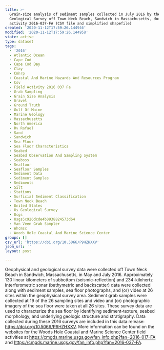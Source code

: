 ```yaml
---
title: >-
  Grain-size analysis of sediment samples collected in July 2016 by the U.S.
  Geological Survey off Town Neck Beach, Sandwich in Massachusetts, during field
  activity 2016-037-FA (CSV file and simplified shapefile)
created: '2020-11-12T17:59:26.144946'
modified: '2020-11-12T17:59:26.144958'
state: active
type: dataset
tags:
  - '2016'
  - Atlantic Ocean
  - Cape Cod
  - Cape Cod Bay
  - Clay
  - Cmhrp
  - Coastal And Marine Hazards And Resources Program
  - Csv
  - Field Activity 2016 037 Fa
  - Grab Sampling
  - Grain Size Analysis
  - Gravel
  - Ground Truth
  - Gulf Of Maine
  - Marine Geology
  - Massachusetts
  - North America
  - Rv Rafael
  - Sand
  - Sandwich
  - Sea Floor
  - Sea Floor Characteristics
  - Seabed
  - Seabed Observation And Sampling System
  - Seaboss
  - Seafloor
  - Seafloor Samples
  - Sediment Data
  - Sediment Samples
  - Sediments
  - Silt
  - Stations
  - Surficial Sediment Classification
  - Town Neck Beach
  - United States
  - Us Geological Survey
  - Usgs
  - Usgs5c926dcde4b0938824573d64
  - Van Veen Grab Sampler
  - Whcmsc
  - Woods Hole Coastal And Marine Science Center
groups: []
csv_url: 'https://doi.org/10.5066/P9HZHXXV'
json_url: ''
layout: post

---
```

Geophysical and geological survey data were collected off Town Neck Beach in Sandwich, Massachusetts, in May and July 2016. Approximately 130 linear kilometers of subbottom (seismic-reflection) and 234-kilohertz interferometric sonar (bathymetric and backscatter) data were collected along with sediment samples, sea floor photographs, and (or) video at 26 sites within the geophysical survey area. Sediment grab samples were collected at 19 of the 26 sampling sites and video and (or) photographic imagery of the sea floor were taken at all 26 sites. These survey data are used to characterize the sea floor by identifying sediment-texture, seabed morphology, and underlying geologic structure and stratigraphy. Data collected during these 2016 surveys are included in this data release: https://doi.org/10.5066/P9HZHXXV. More information can be found on the websites for the Woods Hole Coastal and Marine Science Center field activities at https://cmgds.marine.usgs.gov/fan_info.php?fan=2016-017-FA and https://cmgds.marine.usgs.gov/fan_info.php?fan=2016-037-FA.
